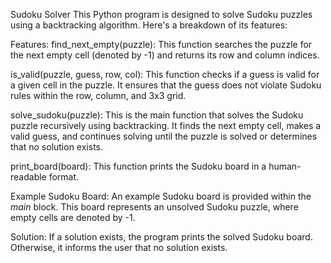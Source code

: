 Sudoku Solver
This Python program is designed to solve Sudoku puzzles using a backtracking algorithm. Here's a breakdown of its features:

Features:
find_next_empty(puzzle): This function searches the puzzle for the next empty cell (denoted by -1) and returns its row and column indices.

is_valid(puzzle, guess, row, col): This function checks if a guess is valid for a given cell in the puzzle. It ensures that the guess does not violate Sudoku rules within the row, column, and 3x3 grid.

solve_sudoku(puzzle): This is the main function that solves the Sudoku puzzle recursively using backtracking. It finds the next empty cell, makes a valid guess, and continues solving until the puzzle is solved or determines that no solution exists.

print_board(board): This function prints the Sudoku board in a human-readable format.

Example Sudoku Board: An example Sudoku board is provided within the _main_ block. This board represents an unsolved Sudoku puzzle, where empty cells are denoted by -1.

Solution: If a solution exists, the program prints the solved Sudoku board. Otherwise, it informs the user that no solution exists.
